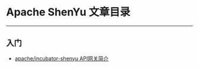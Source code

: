 # Apache ShenYu 文章目录
***
## 入门
- [apache/incubator-shenyu API网关简介](https://juejin.cn/post/7003447255168450597)
